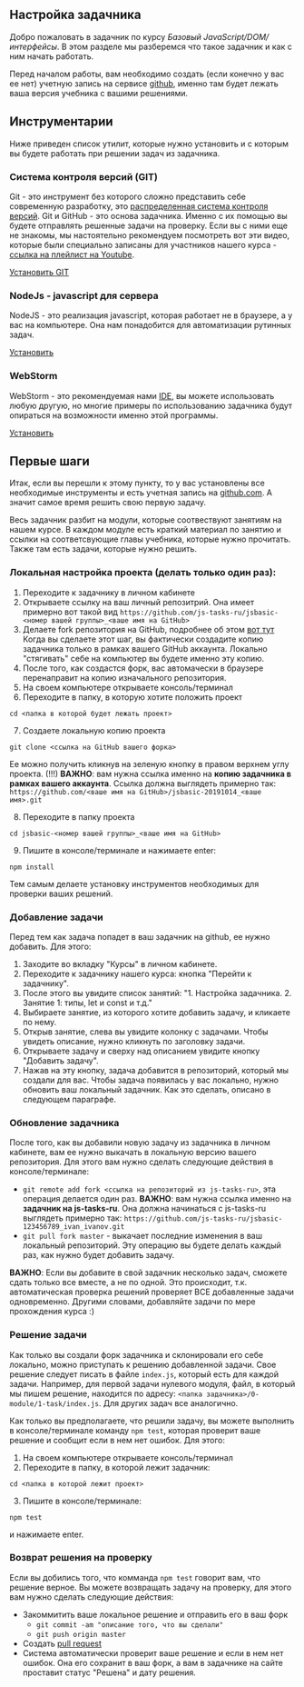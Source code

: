 ## Настройка задачника ##

Добро пожаловать в задачник по курсу *Базовый JavaScript/DOM/интерфейсы*.
В этом разделе мы разберемся что такое задачник и как с ним начать работать.

Перед началом работы, вам необходимо создать (если конечно у вас ее нет) учетную запись на сервисе  [github](https://github.com/),
именно там будет лежать ваша версия учебника с вашими решениями.

## Инструментарии ##
Ниже приведен список утилит, которые нужно установить
и с которым вы будете работать при решении задач из задачника.

### Система контроля версий (GIT) ###
Git - это инструмент без которого сложно представить себе
современную разработку, это [распределенная система контроля версий](https://ru.wikipedia.org/wiki/Git).
Git и GitHub - это основа задачника. Именно с их помощью вы будете отправлять решенные задачи на проверку.
Если вы с ними еще не знакомы, мы настоятельно рекомендуем посмотреть вот эти видео, которые были специально записаны для участников нашего курса - [ссылка на плейлист на Youtube](https://www.youtube.com/watch?v=p93BmpSr1cE&list=PLDyvV36pndZEgSRzWGuXFrTRUFuAAMciE).

[Установить GIT](https://git-scm.com/book/en/v2/Getting-Started-Installing-Git)

### NodeJs - javascript для сервера ###
NodeJS - это реализация javascript, которая работает не в браузере, а у вас на компьютере.
Она нам понадобится для автоматизации рутинных задач.

[Установить](https://nodejs.org/en/download/)

### WebStorm ###
WebStorm - это рекомендуемая нами [IDE](https://ru.wikipedia.org/wiki/%D0%98%D0%BD%D1%82%D0%B5%D0%B3%D1%80%D0%B8%D1%80%D0%BE%D0%B2%D0%B0%D0%BD%D0%BD%D0%B0%D1%8F_%D1%81%D1%80%D0%B5%D0%B4%D0%B0_%D1%80%D0%B0%D0%B7%D1%80%D0%B0%D0%B1%D0%BE%D1%82%D0%BA%D0%B8),
вы можете использовать любую другую,
но многие примеры по использованию задачника будут
опираться на возможности именно этой программы.

[Установить](https://www.jetbrains.com/webstorm/)

## Первые шаги ##

Итак, если вы перешли к этому пункту, то у вас установлены все необходимые инструменты
и есть учетная запись на [github.com](https://github.com). А значит самое время
решить свою первую задачу.

Весь задачник разбит на модули, которые соотвествуют занятиям на нашем курсе.
В каждом модуле есть краткий материал по занятию и ссылки на соответсвующие главы учебника,
которые нужно прочитать. Также там есть задачи, которые нужно решить.

### Локальная настройка проекта (делать только один раз): ###
1. Переходите к задачнику в личном кабинете
2. Открываете ссылку на ваш личный репозитрий. Она имеет примерно вот такой вид
`https://github.com/js-tasks-ru/jsbasic-<номер вашей группы>_<ваше имя на GitHub>`
3. Делаете fork репозитория на GitHub, подробнее об этом [вот тут](https://git-scm.com/book/ru/v2/GitHub-%D0%92%D0%BD%D0%B5%D1%81%D0%B5%D0%BD%D0%B8%D0%B5-%D1%81%D0%BE%D0%B1%D1%81%D1%82%D0%B2%D0%B5%D0%BD%D0%BD%D0%BE%D0%B3%D0%BE-%D0%B2%D0%BA%D0%BB%D0%B0%D0%B4%D0%B0-%D0%B2-%D0%BF%D1%80%D0%BE%D0%B5%D0%BA%D1%82%D1%8B)
Когда вы сделаете этот шаг, вы фактически создадите копию задачника только в рамках вашего GitHub аккаунта. Локально "стягивать" себе на компьютер вы будете именно эту копию.
4. После того, как создастся форк, вас автомачески в браузере перенаправит на копию изначального репозитория.
5. На своем компьютере открываете консоль/терминал
6. Переходите в папку, в которую хотите положить проект
```
cd <папка в которой будет лежать проект>
```
7. Создаете локальную копию проекта
```
git clone <ссылка на GitHub вашего форка>
```
Ее можно получить кликнув на зеленую кнопку в правом верхнем углу проекта.
(!!!) **ВАЖНО**: вам нужна ссылка именно на **копию задачника в рамках вашего аккаунта**.
Ссылка должна выглядеть примерно так:
`https://github.com/<ваше имя на GitHub>/jsbasic-20191014_<ваше имя>.git`

8. Переходите в папку проекта
```
cd jsbasic-<номер вашей группы>_<ваше имя на GitHub>
```
9. Пишите в консоле/терминале и нажимаете enter:
```
npm install
```
Тем самым делаете установку инструментов необходимых для проверки ваших решений.

### Добавление задачи ###

Перед тем как задача попадет в ваш задачник на github, ее нужно добавить.
Для этого:
1. Заходите во вкладку "Курсы" в личном кабинете.
2. Переходите к задачнику нашего курса: кнопка "Перейти к задачнику".
3. После этого вы увидите список занятий: "1. Настройка задачника. 2. Занятие 1: типы, let и const и т.д."
4. Выбираете занятие, из которого хотите добавить задачу, и кликаете по нему.
5. Открыв занятие, слева вы увидите колонку с задачами. Чтобы увидеть описание, нужно кликнуть по заголовку задачи.  
6. Открываете задачу и сверху над описанием увидите кнопку "Добавить задачу".
7. Нажав на эту кнопку, задача добавится в репозиторий, который мы создали для вас. Чтобы задача появилась у вас локально, нужно обновить ваш локальный задачник.
Как это сделать, описано в следующем параграфе. 

### Обновление задачника ###

После того, как вы добавили новую задачу из задачника в личном кабинете, вам ее нужно выкачать
в локальную версию вашего репозитория. Для этого вам нужно сделать следующие действия в консоле/терминале:

- `git remote add fork <ссылка на репозиторий из js-tasks-ru>`, эта операция делается один раз.
**ВАЖНО**: вам нужна ссылка именно на **задачник на js-tasks-ru**. 
Она должна начинаться с js-tasks-ru выглядеть примерно так: `https://github.com/js-tasks-ru/jsbasic-123456789_ivan_ivanov.git`
- `git pull fork master` - выкачает последние изменения в ваш локальный репозиторий. Эту операцию вы будете делать каждый раз, как нужно будет добавить задачу.

**ВАЖНО**: Если вы добавите в свой задачник несколько задач, сможете сдать только все вместе, а не по одной. 
Это происходит, т.к. автоматическая проверка решений проверяет ВСЕ добавленные задачи одновременно.
Другими словами, добавляйте задачи по мере прохождения курса :)

### Решение задачи ###

Как только вы создали форк задачника и склонировали его себе локально, можно
приступать к решению добавленной задачи. Свое решение следует писать в файле `index.js`, который есть для каждой задачи.
Например, для первой задачи нулевого модуля, файл, в который мы пишем решение, находится по адресу:
`<папка задачника>/0-module/1-task/index.js`. Для других задач все аналогично.

Как только вы предполагаете, что решили задачу,
вы можете выполнить в консоле/терминале команду `npm test`, которая проверит ваше решение и сообщит если в нем нет ошибок.
Для этого:
1. На своем компьютере открываете консоль/терминал
2. Переходите в папку, в которой лежит задачник:
```
cd <папка в которой лежит проект>
```
3. Пишите в консоле/терминале:
```
npm test
```
и нажимаете enter.

### Возврат решения на проверку ###

Если вы добились того, что комманда `npm test` говорит вам, что решение верное.
Вы можете возвращать задачу на проверку, для этого вам нужно сделать следующие действия:

- Закоммитить ваше локальное решение и отправить его в ваш форк
    - `git commit -am "описание того, что вы сделали"`
    - `git push origin master`
- Создать [pull request](http://ivan.rolik.name/2013/01/29/pull-request-without-fork-github/)
- Система автоматически проверит ваше решение и если в нем нет ошибок. Она его сохранит в ваш форк, а вам в задачнике на сайте проставит статус "Решена" и дату решения.















